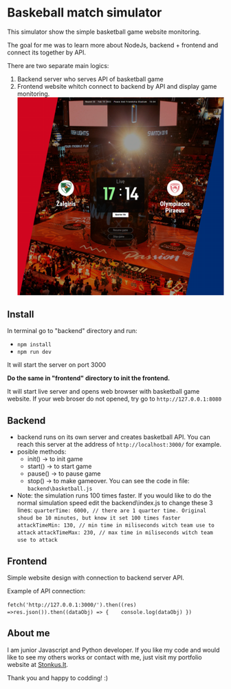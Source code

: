 # Baskeball match simulator

This simulator show the simple basketball game website monitoring.

The goal for me was to learn more about NodeJs, backend + frontend and connect its together by API.

There are two separate main logics:

1. Backend server who serves API of basketball game
2. Frontend website whitch connect to backend by API and display game monitoring.
   ![](image/readme/1645279407652.png)

## Install

In terminal go to "backend" directory and run:

* `npm install`
* `npm run dev`

It will start the server on port 3000

**Do the same in "frontend" directory to init the frontend.**

It will start live server and opens web browser with basketball game website. If your web broser do not opened, try go to `http://127.0.0.1:8080`

## Backend

* backend runs on its own server and creates basketball API. You can reach this server at the address of `http://localhost:3000/` for example.
* posible methods:
  * init() -> to init game
  * start() -> to start game
  * pause() -> to pause game
  * stop() -> to make gameover.
    You can see the code in file: `backend\basketball.js`
* Note: the simulation runs 100 times faster. If you would like to do the normal simulation speed edit the backend\index.js to change these 3 lines:
`quarterTime: 6000, // there are 1 quarter time. Original shoud be 10 minutes, but know it set 100 times faster`
`attackTimeMin: 130, // min time in miliseconds witch team use to attack`
`attackTimeMax: 230, // max time in miliseconds witch team use to attack`

## Frontend

Simple website design with connection to backend server API.

Example of API connection:

`fetch('http://127.0.0.1:3000/').then((res) =>res.json()).then((dataObj) => {    console.log(dataObj) })`

## **About me**

I am junior Javascript and Python developer. If you like my code and would like to see my others works or contact with me, just visit my portfolio website at [Stonkus.lt](https://stonkus.lt/).

Thank you and happy to codding! :)
